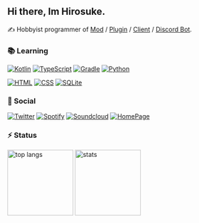 ## Hi there, Im Hirosuke.  
✍ Hobbyist programmer of [Mod](https://www.curseforge.com/members/hirosukt/projects) / [Plugin](https://www.spigotmc.org/resources/authors/hirosuke.1395001/) / [Client](https://github.com/hirosukt?tab=repositories&q=hacked-client) / [Discord Bot](https://github.com/hirosukt?tab=repositories&q=discord-bot).  

### 📚 Learning
[![Kotlin](https://img.shields.io/badge/_-Kotlin-7F52FF.svg?style=for-the-badge&logo=kotlin&logoColor=white)](https://kotlinlang.org/)
[![TypeScript](https://img.shields.io/badge/_-TypeScript-3178C6.svg?style=for-the-badge&logo=typescript&logoColor=white)](https://www.typescriptlang.org/)
[![Gradle](https://img.shields.io/badge/_-Gradle-02303A.svg?style=for-the-badge&logo=gradle&logoColor=white)](https://gradle.org/)
[![Python](https://img.shields.io/badge/_-Python-3776AB.svg?style=for-the-badge&logo=python&logoColor=white)](https://www.python.org/)

[![HTML](https://img.shields.io/badge/_-Html-E34F26.svg?style=for-the-badge&logo=html5&logoColor=white)](https://developer.mozilla.org/ja/docs/Web/HTML)
[![CSS](https://img.shields.io/badge/_-Css-1572B6.svg?style=for-the-badge&logo=html5&logoColor=white)](https://developer.mozilla.org/ja/docs/Web/CSS)
[![SQLite](https://img.shields.io/badge/_-SQLite-003B57.svg?style=for-the-badge&logo=sqlite&logoColor=white)](https://www.sqlite.org/index.html)

### 🌳 Social
[![Twitter](https://img.shields.io/badge/_-Twitter-1DA1F2.svg?style=for-the-badge&logo=twitter&logoColor=white)](https://twitter.com/hirosukt)
[![Spotify](https://img.shields.io/badge/_-Spotify-1DB954.svg?style=for-the-badge&logo=spotify&logoColor=white)](https://open.spotify.com/user/31wg5leuznlbwyjidtx5ehr4j5cm?si=d75c36b307bf4ee2)
[![Soundcloud](https://img.shields.io/badge/_-Soundcloud-FF3300.svg?style=for-the-badge&logo=soundcloud&logoColor=white)](https://soundcloud.com/cdy25hytfrly)
[![HomePage](https://img.shields.io/badge/_-Website-1A73E8.svg?style=for-the-badge&logoColor=white)](https://hirosuke.works)

### ⚡ Status
<p align=left>
  <img alt="top langs" height="148px" src="https://github-readme-stats.vercel.app/api/top-langs/?username=Hirosukt&layout=compact&title_color=fefefe&icon_color=fefefe&text_color=cfcfcf&bg_color=1a1a1a"/>
  <img alt="stats" height="148px" src="https://github-readme-stats.vercel.app/api?username=Hirosukt&count_private=true&show_icons=true&title_color=fefefe&icon_color=fefefe&text_color=cfcfcf&bg_color=1a1a1a"/>
</p>
